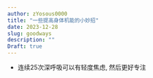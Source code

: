 ```yaml
---
author: zYosous0000
title: "一些提高身体机能的小妙招"
date: 2023-12-28
slug: goodways
description: ""
Draft: true
---
```


- 连续25次深呼吸可以有轻度焦虑, 然后更好专注

















